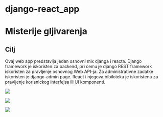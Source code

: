# django-react_app
# Misterije gljivarenja

## Cilj

Ovaj web app predstavlja jedan osnovni mix djanga i reacta. Django framework je iskoristen za backend, pri cemu je django REST framework iskoristen za pravljenje osnovnog Web API-ja. Za administrativne zadatke iskoristen je django-admin page. React i njegova bibiloteka je iskoristena za pravljenje korisnickog interfejsa ili UI komponenti.


![](demo1.gif)

![](demo2.gif)

![](demo3.gif)
